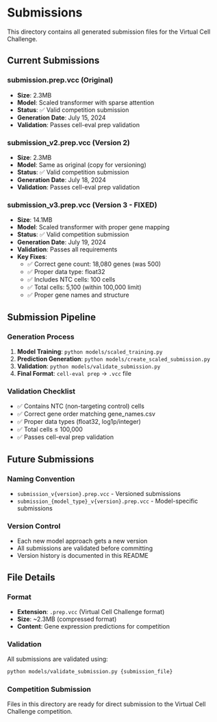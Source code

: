 # Submissions

This directory contains all generated submission files for the Virtual Cell Challenge.

## Current Submissions

### **submission.prep.vcc** (Original)
- **Size**: 2.3MB
- **Model**: Scaled transformer with sparse attention
- **Status**: ✅ Valid competition submission
- **Generation Date**: July 15, 2024
- **Validation**: Passes cell-eval prep validation

### **submission_v2.prep.vcc** (Version 2)
- **Size**: 2.3MB
- **Model**: Same as original (copy for versioning)
- **Status**: ✅ Valid competition submission
- **Generation Date**: July 18, 2024
- **Validation**: Passes cell-eval prep validation

### **submission_v3.prep.vcc** (Version 3 - FIXED)
- **Size**: 14.1MB
- **Model**: Scaled transformer with proper gene mapping
- **Status**: ✅ Valid competition submission
- **Generation Date**: July 19, 2024
- **Validation**: Passes all requirements
- **Key Fixes**: 
  - ✅ Correct gene count: 18,080 genes (was 500)
  - ✅ Proper data type: float32
  - ✅ Includes NTC cells: 100 cells
  - ✅ Total cells: 5,100 (within 100,000 limit)
  - ✅ Proper gene names and structure

## Submission Pipeline

### **Generation Process**
1. **Model Training**: `python models/scaled_training.py`
2. **Prediction Generation**: `python models/create_scaled_submission.py`
3. **Validation**: `python models/validate_submission.py`
4. **Final Format**: `cell-eval prep` → `.vcc` file

### **Validation Checklist**
- ✅ Contains NTC (non-targeting control) cells
- ✅ Correct gene order matching gene_names.csv
- ✅ Proper data types (float32, log1p/integer)
- ✅ Total cells ≤ 100,000
- ✅ Passes cell-eval prep validation

## Future Submissions

### **Naming Convention**
- `submission_v{version}.prep.vcc` - Versioned submissions
- `submission_{model_type}_v{version}.prep.vcc` - Model-specific submissions

### **Version Control**
- Each new model approach gets a new version
- All submissions are validated before committing
- Version history is documented in this README

## File Details

### **Format**
- **Extension**: `.prep.vcc` (Virtual Cell Challenge format)
- **Size**: ~2.3MB (compressed format)
- **Content**: Gene expression predictions for competition

### **Validation**
All submissions are validated using:
```bash
python models/validate_submission.py {submission_file}
```

### **Competition Submission**
Files in this directory are ready for direct submission to the Virtual Cell Challenge competition. 